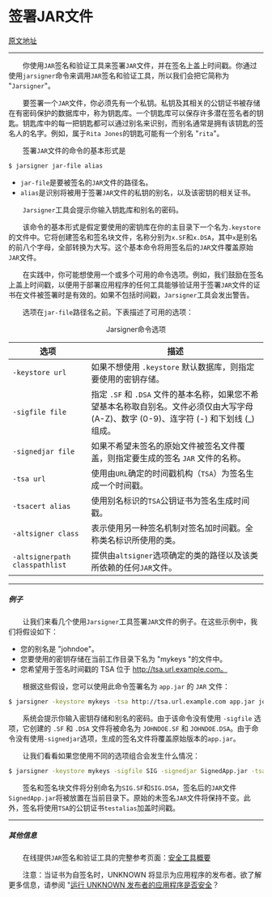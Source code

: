 # 签署JAR文件

[原文地址](https://docs.oracle.com/javase/tutorial/deployment/jar/signing.html)



---



&emsp;&emsp;你使用`JAR`签名和验证工具来签署`JAR`文件，并在签名上盖上时间戳。你通过使用`jarsigner`命令来调用`JAR`签名和验证工具，所以我们会把它简称为 "`Jarsigner`"。

&emsp;&emsp;要签署一个`JAR`文件，你必须先有一个私钥。私钥及其相关的公钥证书被存储在有密码保护的数据库中，称为钥匙库。一个钥匙库可以保存许多潜在签名者的钥匙。钥匙库中的每一把钥匙都可以通过别名来识别，而别名通常是拥有该钥匙的签名人的名字。例如，属于`Rita Jones`的钥匙可能有一个别名 "`rita`"。

&emsp;&emsp;签署`JAR`文件的命令的基本形式是

```bash
$ jarsigner jar-file alias
```

- `jar-file`是要被签名的`JAR`文件的路径名。
- `alias`是识别将被用于签署`JAR`文件的私钥的别名，以及该密钥的相关证书。

&emsp;&emsp;`Jarsigner`工具会提示你输入钥匙库和别名的密码。

&emsp;&emsp;该命令的基本形式是假定要使用的密钥库在你的主目录下一个名为`.keystore`的文件中。它将创建签名和签名块文件，名称分别为`x.SF`和`x.DSA`，其中`x`是别名的前八个字母，全部转换为大写。这个基本命令将用签名后的`JAR`文件覆盖原始`JAR`文件。

&emsp;&emsp;在实践中，你可能想使用一个或多个可用的命令选项。例如，我们鼓励在签名上盖上时间戳，以便用于部署应用程序的任何工具能够验证用于签署`JAR`文件的证书在文件被签署时是有效的。如果不包括时间戳，`Jarsigner`工具会发出警告。

&emsp;&emsp;选项在`jar-file`路径名之前。下表描述了可用的选项：

<center>Jarsigner命令选项</center>

| 选项                           | 描述                                                         |
| ------------------------------ | ------------------------------------------------------------ |
| `-keystore url`                | 如果不想使用 `.keystore` 默认数据库，则指定要使用的密钥存储。 |
| `-sigfile file`                | 指定 `.SF` 和 `.DSA` 文件的基本名称，如果您不希望基本名称取自别名。文件必须仅由大写字母 (A-Z)、数字 (0-9)、连字符 (-) 和下划线 (_) 组成。 |
| `-signedjar file`              | 如果不希望未签名的原始文件被签名文件覆盖，则指定要生成的签名 `JAR` 文件的名称。 |
| `-tsa url`                     | 使用由`URL`确定的时间戳机构（`TSA`）为签名生成一个时间戳。   |
| `-tsacert alias`               | 使用别名标识的`TSA`公钥证书为签名生成时间戳。                |
| `-altsigner class`             | 表示使用另一种签名机制对签名加时间戳。全称类名标识所使用的类。 |
| `-altsignerpath classpathlist` | 提供由`altsigner`选项确定的类的路径以及该类所依赖的任何`JAR`文件。 |



---



##### 例子

&emsp;&emsp;让我们来看几个使用`Jarsigner`工具签署`JAR`文件的例子。在这些示例中，我们将假设如下： 

- 您的别名是 "johndoe"。
- 您要使用的密钥存储在当前工作目录下名为 "mykeys "的文件中。
- 您希望用于签名时间戳的 TSA 位于 http://tsa.url.example.com。

&emsp;&emsp;根据这些假设，您可以使用此命令签署名为 `app.jar` 的 `JAR` 文件：

```bash
$ jarsigner -keystore mykeys -tsa http://tsa.url.example.com app.jar johndoe
```

&emsp;&emsp;系统会提示你输入密钥存储和别名的密码。由于该命令没有使用 `-sigfile` 选项，它创建的 `.SF` 和 `.DSA` 文件将被命名为 `JOHNDOE.SF` 和 `JOHNDOE.DSA`。由于命令没有使用`-signedjar`选项，生成的签名文件将覆盖原始版本的`app.jar`。

&emsp;&emsp;让我们看看如果您使用不同的选项组合会发生什么情况：

```bash
$ jarsigner -keystore mykeys -sigfile SIG -signedjar SignedApp.jar -tsacert testalias app.jar johndoe
```

&emsp;&emsp;签名和签名块文件将分别命名为`SIG.SF`和`SIG.DSA`，签名后的`JAR`文件`SignedApp.jar`将被放置在当前目录下。原始的未签名`JAR`文件将保持不变。此外，签名将使用`TSA`的公钥证书`testalias`加盖时间戳。



---



##### 其他信息

&emsp;&emsp;在线提供`JAR`签名和验证工具的完整参考页面：[安全工具概要](https://docs.oracle.com/javase/8/docs/technotes/guides/security/SecurityToolsSummary.html)

&emsp;&emsp;注意：当证书为自签名时，UNKNOWN 将显示为应用程序的发布者。欲了解更多信息，请参阅 "[运行 UNKNOWN 发布者的应用程序是否安全](https://www.java.com/en/download/help/self_signed.html)？